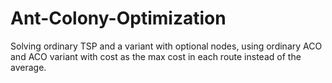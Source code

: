 # Ant-Colony-Optimization 
Solving ordinary TSP and a variant with optional nodes, using ordinary ACO and ACO variant with cost as the max cost in each route instead of the average.
